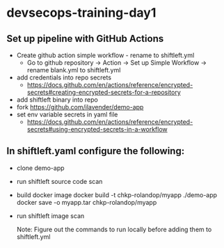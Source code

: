 # devsecops-training-day1

## Set up pipeline with GitHub Actions

- Create github action simple workflow - rename to shiftleft.yml
    - Go to github repository -> Action -> Set up Simple Workflow -> rename blank.yml to shiftleft.yml
- add credentials into repo secrets
    - https://docs.github.com/en/actions/reference/encrypted-secrets#creating-encrypted-secrets-for-a-repository
- add shiftleft binary into repo
- fork https://github.com/ilavender/demo-app
- set env variable secrets in yaml file
    - https://docs.github.com/en/actions/reference/encrypted-secrets#using-encrypted-secrets-in-a-workflow

## In shiftleft.yaml configure the following:
- clone demo-app 
- run shiftleft source code scan
- build docker image
    docker build -t chkp-rolandop/myapp ./demo-app
    docker save -o myapp.tar chkp-rolandop/myapp
- run shiftleft image scan

    Note:  Figure out the commands to run locally before adding them to shiftleft.yml
